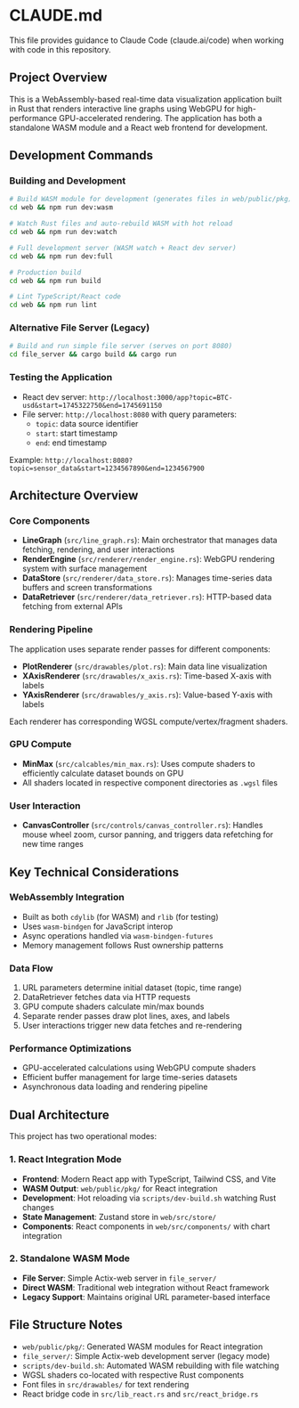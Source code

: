 # CLAUDE.md

This file provides guidance to Claude Code (claude.ai/code) when working with code in this repository.

## Project Overview

This is a WebAssembly-based real-time data visualization application built in Rust that renders interactive line graphs using WebGPU for high-performance GPU-accelerated rendering. The application has both a standalone WASM module and a React web frontend for development.

## Development Commands

### Building and Development
```bash
# Build WASM module for development (generates files in web/public/pkg)
cd web && npm run dev:wasm

# Watch Rust files and auto-rebuild WASM with hot reload
cd web && npm run dev:watch

# Full development server (WASM watch + React dev server)
cd web && npm run dev:full

# Production build
cd web && npm run build

# Lint TypeScript/React code
cd web && npm run lint
```

### Alternative File Server (Legacy)
```bash
# Build and run simple file server (serves on port 8080)
cd file_server && cargo build && cargo run
```

### Testing the Application
- React dev server: `http://localhost:3000/app?topic=BTC-usd&start=1745322750&end=1745691150`
- File server: `http://localhost:8080` with query parameters:
  - `topic`: data source identifier
  - `start`: start timestamp  
  - `end`: end timestamp

Example: `http://localhost:8080?topic=sensor_data&start=1234567890&end=1234567900`

## Architecture Overview

### Core Components
- **LineGraph** (`src/line_graph.rs`): Main orchestrator that manages data fetching, rendering, and user interactions
- **RenderEngine** (`src/renderer/render_engine.rs`): WebGPU rendering system with surface management
- **DataStore** (`src/renderer/data_store.rs`): Manages time-series data buffers and screen transformations
- **DataRetriever** (`src/renderer/data_retriever.rs`): HTTP-based data fetching from external APIs

### Rendering Pipeline
The application uses separate render passes for different components:
- **PlotRenderer** (`src/drawables/plot.rs`): Main data line visualization
- **XAxisRenderer** (`src/drawables/x_axis.rs`): Time-based X-axis with labels
- **YAxisRenderer** (`src/drawables/y_axis.rs`): Value-based Y-axis with labels

Each renderer has corresponding WGSL compute/vertex/fragment shaders.

### GPU Compute
- **MinMax** (`src/calcables/min_max.rs`): Uses compute shaders to efficiently calculate dataset bounds on GPU
- All shaders located in respective component directories as `.wgsl` files

### User Interaction
- **CanvasController** (`src/controls/canvas_controller.rs`): Handles mouse wheel zoom, cursor panning, and triggers data refetching for new time ranges

## Key Technical Considerations

### WebAssembly Integration
- Built as both `cdylib` (for WASM) and `rlib` (for testing)
- Uses `wasm-bindgen` for JavaScript interop
- Async operations handled via `wasm-bindgen-futures`
- Memory management follows Rust ownership patterns

### Data Flow
1. URL parameters determine initial dataset (topic, time range)
2. DataRetriever fetches data via HTTP requests
3. GPU compute shaders calculate min/max bounds
4. Separate render passes draw plot lines, axes, and labels
5. User interactions trigger new data fetches and re-rendering

### Performance Optimizations
- GPU-accelerated calculations using WebGPU compute shaders
- Efficient buffer management for large time-series datasets
- Asynchronous data loading and rendering pipeline

## Dual Architecture

This project has two operational modes:

### 1. React Integration Mode
- **Frontend**: Modern React app with TypeScript, Tailwind CSS, and Vite
- **WASM Output**: `web/public/pkg/` for React integration
- **Development**: Hot reloading via `scripts/dev-build.sh` watching Rust changes
- **State Management**: Zustand store in `web/src/store/`
- **Components**: React components in `web/src/components/` with chart integration

### 2. Standalone WASM Mode  
- **File Server**: Simple Actix-web server in `file_server/`
- **Direct WASM**: Traditional web integration without React framework
- **Legacy Support**: Maintains original URL parameter-based interface

## File Structure Notes
- `web/public/pkg/`: Generated WASM modules for React integration
- `file_server/`: Simple Actix-web development server (legacy mode)
- `scripts/dev-build.sh`: Automated WASM rebuilding with file watching
- WGSL shaders co-located with respective Rust components
- Font files in `src/drawables/` for text rendering
- React bridge code in `src/lib_react.rs` and `src/react_bridge.rs`